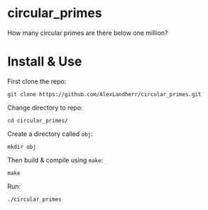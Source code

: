 # circular_primes
How many circular primes are there below one million?

# Install & Use
First clone the repo:
```
git clone https://github.com/AlexLandherr/circular_primes.git
```
Change directory to repo:
```
cd circular_primes/
```
Create a directory called `obj`:
```
mkdir obj
```
Then build & compile using `make`:
```
make
```

Run:
```
./circular_primes
```
